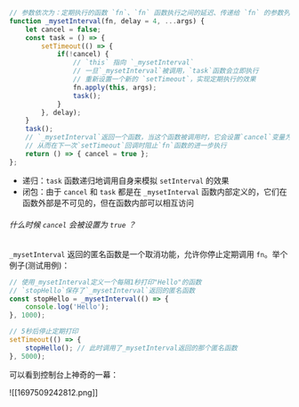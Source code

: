 ```JavaScript
// 参数依次为：定期执行的函数 `fn`、`fn` 函数执行之间的延迟、传递给 `fn` 的参数列表
function _mysetInterval(fn, delay = 4, ...args) {
    let cancel = false;
    const task = () => {
        setTimeout(() => {
            if(!cancel) {
	            // `this` 指向 `_mysetInterval`
	            // 一旦`_mysetInterval`被调用，`task`函数会立即执行
				// 重新设置一个新的 `setTimeout`，实现定期执行的效果
                fn.apply(this, args);
                task();
            }
        }, delay);
    }
    task();
    // `_mysetInterval`返回一个函数，当这个函数被调用时，它会设置`cancel`变量为`true`
    // 从而在下一次`setTimeout`回调时阻止`fn`函数的进一步执行
    return () => { cancel = true };
};
```

* 递归：`task` 函数递归地调用自身来模拟 `setInterval` 的效果
* 闭包：由于 `cancel` 和 `task` 都是在 `_mysetInterval` 函数内部定义的，它们在函数外部是不可见的，但在函数内部可以相互访问

###### 什么时候 `cancel` 会被设置为 `true` ？

`_mysetInterval` 返回的匿名函数是一个取消功能，允许你停止定期调用 `fn`。举个例子(测试用例)：

```JavaScript
// 使用_mysetInterval定义一个每隔1秒打印"Hello"的函数
// `stopHello`保存了`_mysetInterval`返回的匿名函数
const stopHello = _mysetInterval(() => {
    console.log('Hello');
}, 1000);

// 5秒后停止定期打印
setTimeout(() => {
    stopHello(); // 此时调用了_mysetInterval返回的那个匿名函数
}, 5000);
```

可以看到控制台上神奇的一幕：

![[1697509242812.png]]

